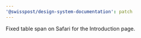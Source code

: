 ```yaml
---
'@swisspost/design-system-documentation': patch
---
```


Fixed table span on Safari for the Introduction page.
